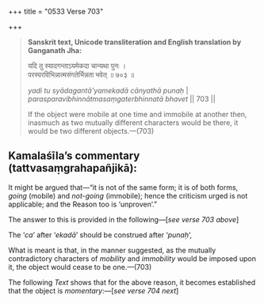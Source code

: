 +++
title = "0533 Verse 703"

+++
> **Sanskrit text, Unicode transliteration and English translation by Ganganath Jha:** 
>
> यदि तु स्यादगन्ताऽयमेकदा चान्यथा पुनः ।  
> परस्परविभिन्नात्मसंगतेर्भिन्नता भवेत् ॥ ७०३ ॥ 
>
> *yadi tu syādagantā'yamekadā cānyathā punaḥ* \|  
> *parasparavibhinnātmasaṃgaterbhinnatā bhavet* \|\| 703 \|\| 
>
> If the object were mobile at one time and immobile at another then, inasmuch as two mutually different characters would be there, it would be two different objects.—(703)



## Kamalaśīla’s commentary (tattvasaṃgrahapañjikā):

It might be argued that—“it is not of the same form; it is of both forms, *going* (mobile) and *not-going* (immobile); hence the criticism urged is not applicable; and the Reason too is ‘unproven’.”

The answer to this is provided in the following—[*see verse 703 above*]

The ‘*ca*’ after ‘*ekadā*’ should be construed after ‘*punaḥ*’,

What is meant is that, in the manner suggested, as the mutually contradictory characters of *mobility* and *immobility* would be imposed upon it, the object would cease to be one.—(703)

The following *Text* shows that for the above reason, it becomes established that the object is *momentary*:—[*see verse 704 next*]


